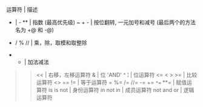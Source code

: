 运算符 | 描述
- | -
** | 指数 (最高优先级)
~ + - | 按位翻转, 一元加号和减号 (最后两个的方法名为 +@ 和 -@)
* / % // | 乘，除，取模和取整除
+ - | 加法减法
>> << | 右移，左移运算符
& | 位 'AND'
^ &#166; | 位运算符
<= < > >= | 比较运算符
<> == != | 等于运算符
= %= /= //= -= += `*=` **= | 赋值运算符
is is not | 身份运算符
in not in | 成员运算符
not and or | 逻辑运算符
